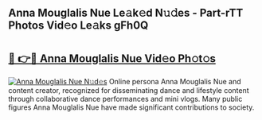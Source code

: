 ## Anna Mouglalis Nue Le𝚊k𝚎d N𝚞𝚍es - Part-rTT Photos Vid𝚎o Le𝚊ks gFh0Q

# <h2><a href="http://fb4vtmg.evod.top/?m=Anna+Mouglalis+Nue">🔗 👉🔴 Anna Mouglalis Nue Vid𝚎o Ph𝚘t𝚘s</a></h2>

[![Anna Mouglalis Nue N𝚞d𝚎s](https://i.imgur.com/8V9OHl7.gif)](http://fb4vtmg.evod.top/?m=Anna+Mouglalis+Nue)
Online persona Anna Mouglalis Nue and content creator, recognized for disseminating dance and lifestyle content through collaborative dance performances and mini vlogs. Many public figures Anna Mouglalis Nue have made significant contributions to society. 
